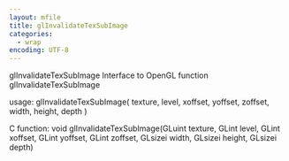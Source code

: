 ```yaml
---
layout: mfile
title: glInvalidateTexSubImage
categories:
  - wrap
encoding: UTF-8
---
```


glInvalidateTexSubImage  Interface to OpenGL function glInvalidateTexSubImage

usage:  glInvalidateTexSubImage( texture, level, xoffset, yoffset, zoffset, width, height, depth )

C function:  void glInvalidateTexSubImage(GLuint texture, GLint level, GLint xoffset, GLint yoffset, GLint zoffset, GLsizei width, GLsizei height, GLsizei depth)
